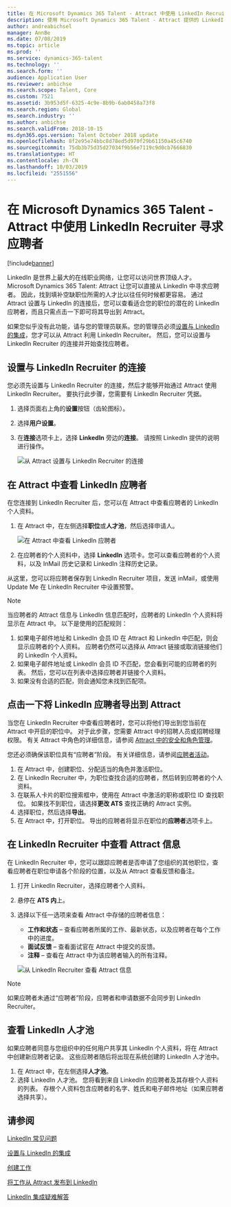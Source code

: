 ```yaml
---
title: 在 Microsoft Dynamics 365 Talent - Attract 中使用 LinkedIn Recruiter 寻求应聘者
description: 使用 Microsoft Dynamics 365 Talent - Attract 提供的 LinkedIn 集成通过 LinkedIn Recruiter 寻求应聘者。
author: andreabichsel
manager: AnnBe
ms.date: 07/08/2019
ms.topic: article
ms.prod: ''
ms.service: dynamics-365-talent
ms.technology: ''
ms.search.form: ''
audience: Application User
ms.reviewer: anbichse
ms.search.scope: Talent, Core
ms.custom: 7521
ms.assetid: 3b953d5f-6325-4c9e-8b9b-6ab0458a73f8
ms.search.region: Global
ms.search.industry: ''
ms.author: anbichse
ms.search.validFrom: 2018-10-15
ms.dyn365.ops.version: Talent October 2018 update
ms.openlocfilehash: 8f2e95e74bbc8d78ed5d970f29b61150a45c6740
ms.sourcegitcommit: 75db3b75d35d27034f9b56e7119c9d0cb7666830
ms.translationtype: HT
ms.contentlocale: zh-CN
ms.lasthandoff: 10/03/2019
ms.locfileid: "2551556"
---
```

# <a name="source-candidates-with-linkedin-recruiter-in-microsoft-dynamics-365-talent---attract"></a>在 Microsoft Dynamics 365 Talent - Attract 中使用 LinkedIn Recruiter 寻求应聘者
[!include[banner](../includes/banner.md)]

LinkedIn 是世界上最大的在线职业网络，让您可以访问世界顶级人才。 Microsoft Dynamics 365 Talent: Attract 让您可以直接从 LinkedIn 中寻求应聘者。 因此，找到填补空缺职位所需的人才比以往任何时候都更容易。 通过 Attract 设置与 LinkedIn 的连接后，您可以查看适合您的职位的潜在的 LinkedIn 应聘者，而且只需点击一下即可将其导出到 Attract。

如果您似乎没有此功能，请与您的管理员联系。您的管理员必须[设置与 LinkedIn 的集成](./attract-admin-linkedin.md)，您才可以从 Attract 利用 LinkedIn Recruiter。 然后，您可以设置与 LinkedIn Recruiter 的连接并开始查找应聘者。

## <a name="set-up-your-connection-with-linkedin-recruiter"></a>设置与 LinkedIn Recruiter 的连接

您必须先设置与 LinkedIn Recruiter 的连接，然后才能够开始通过 Attract 使用 LinkedIn Recruiter。 要执行此步骤，您需要有 LinkedIn Recruiter 凭据。

1. 选择页面右上角的**设置**按钮（齿轮图标）。
2. 选择**用户设置**。
3. 在**连接**选项卡上，选择 **LinkedIn** 旁边的**连接**。 请按照 LinkedIn 提供的说明进行操作。

    ![[从 Attract 设置与 LinkedIn Recruiter 的连接](./media/attract-set-up-linkedin-recruiter-connection.png)](./media/attract-set-up-linkedin-recruiter-connection.png)

## <a name="view-linkedin-candidates-in-attract"></a>在 Attract 中查看 LinkedIn 应聘者

在您连接到 LinkedIn Recruiter 后，您可以在 Attract 中查看应聘者的 LinkedIn 个人资料。

1. 在 Attract 中，在左侧选择**职位**或**人才池**，然后选择申请人。

    ![[在 Attract 中查看 LinkedIn 应聘者](./media/attract-view-linkedin-candidates.png)](./media/attract-view-linkedin-candidates.png)

2. 在应聘者的个人资料中，选择 **LinkedIn** 选项卡。您可以查看应聘者的个人资料，以及 InMail 历史记录和 LinkedIn 注释历史记录。

从这里，您可以将应聘者保存到 LinkedIn Recruiter 项目，发送 inMail，或使用 Update Me 在 LinkedIn Recruiter 中设置预警。

> [!NOTE]
> 当应聘者的 Attract 信息与 LinkedIn 信息匹配时，应聘者的 LinkedIn 个人资料将显示在 Attract 中。 以下是使用的匹配规则：
> 
> 1. 如果电子邮件地址和 LinkedIn 会员 ID 在 Attract 和 LinkedIn 中匹配，则会显示应聘者的个人资料。 应聘者仍然可以选择从 Attract 链接或取消链接他们的 LinkedIn 个人资料。
> 2. 如果电子邮件地址或 LinkedIn 会员 ID 不匹配，您会看到可能的应聘者的列表。 然后，您可以在列表中选择应聘者并链接个人资料。
> 3. 如果没有合适的匹配，则会通知您未找到匹配项。

## <a name="export-linkedin-candidates-to-attract-with-one-click"></a>点击一下将 LinkedIn 应聘者导出到 Attract

当您在 LinkedIn Recruiter 中查看应聘者时，您可以将他们导出到您当前在 Attract 中开启的职位中。 对于此步骤，您需要 Attract 中的招聘人员或招聘经理权限。 有关 Attract 中角色的详细信息，请参阅 [Attract 中的安全和角色管理](https://docs.microsoft.com/dynamics365/unified-operations/talent/security-attract)。

您还必须确保该职位具有“应聘者”阶段。 有关详细信息，请参阅[应聘者活动](./activities-attract.md#prospect-activity)。

1. 在 Attract 中，创建职位、分配适当的角色并激活职位。
2. 在 LinkedIn Recruiter 中，为职位查找合适的应聘者，然后转到应聘者的个人资料。
3. 在联系人卡片的职位搜索框中，使用在 Attract 中激活的职称或职位 ID 查找职位。 如果找不到职位，请选择**更改 ATS** 查找正确的 Attract 实例。
4. 选择职位，然后选择**导出**。
5. 在 Attract 中，打开职位。 导出的应聘者将显示在职位的**应聘者**选项卡上。

## <a name="view-attract-information-in-linkedin-recruiter"></a>在 LinkedIn Recruiter 中查看 Attract 信息

在 LinkedIn Recruiter 中，您可以跟踪应聘者是否申请了您组织的其他职位，查看应聘者在职位申请各个阶段的位置，以及从 Attract 查看反馈和备注。

1. 打开 LinkedIn Recruiter，选择应聘者个人资料。
2. 悬停在 **ATS 内**上。
3. 选择以下任一选项来查看 Attract 中存储的应聘者信息：

    - **工作和状态** – 查看应聘者所属的工作、最新状态，以及应聘者在每个工作中的进度。
    - **面试反馈** – 查看面试官在 Attract 中提交的反馈。
    - **注释** – 查看在 Attract 中为该应聘者输入的所有注释。

    ![[从 LinkedIn Recruiter 查看 Attract 信息](./media/attract-view-information-from-linkedin-recruiter.png)](./media/attract-view-information-from-linkedin-recruiter.png)

> [!NOTE]
> 如果应聘者未通过“应聘者”阶段，应聘者和申请数据不会同步到 LinkedIn Recruiter。

## <a name="view-linkedin-talent-pools"></a>查看 LinkedIn 人才池

如果应聘者同意与您组织中的任何用户共享其 LinkedIn 个人资料，将在 Attract 中创建新应聘者记录。 这些应聘者随后将出现在系统创建的 LinkedIn 人才池中。

1. 在 Attract 中，在左侧选择**人才池**。
2. 选择 LinkedIn 人才池。 您将看到来自 LinkedIn 的应聘者及其存根个人资料的列表。 存根个人资料包含应聘者的名字、姓氏和电子邮件地址（如果应聘者选择共享）。

## <a name="see-also"></a>请参阅

[LinkedIn 常见问题](./attract-linkedin-faq.md)

[设置与 LinkedIn 的集成](./attract-admin-linkedin.md)

[创建工作](./creating-jobs-attract.md)

[将工作从 Attract 发布到 LinkedIn](./attract-post-jobs-to-linkedin.md)

[LinkedIn 集成疑难解答](./attract-troubleshoot-linkedin.md)
